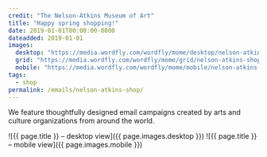 ```yaml
---
credit: "The Nelson-Atkins Museum of Art"
title: "Happy spring shopping!"
date: 2019-01-01T00:00:00-0800
dateadded: 2019-01-01
images:
  desktop: "https://media.wordfly.com/wordfly/mome/desktop/nelson-atkins-shop.jpg"
  grid: "https://media.wordfly.com/wordfly/mome/grid/nelson-atkins-shop.jpg"
  mobile: "https://media.wordfly.com/wordfly/mome/mobile/nelson-atkins-shop.jpg"
tags:
  - shop
permalink: /emails/nelson-atkins-shop/
---
```

We feature thoughtfully designed email campaigns created by arts and culture organizations from around the world.

![{{ page.title }} – desktop view]({{ page.images.desktop }})
![{{ page.title }} – mobile view]({{ page.images.mobile }})
